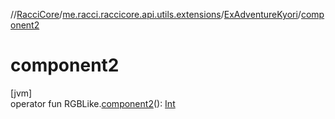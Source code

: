 //[RacciCore](../../../index.md)/[me.racci.raccicore.api.utils.extensions](../index.md)/[ExAdventureKyori](index.md)/[component2](component2.md)

# component2

[jvm]\
operator fun RGBLike.[component2](component2.md)(): [Int](https://kotlinlang.org/api/latest/jvm/stdlib/kotlin/-int/index.html)
